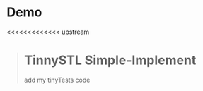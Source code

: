 # Demo
<<<<<<<<<<<<< upstream
>   TinnySTL Simple-Implement
>   ====================================
>   add my tinyTests code

